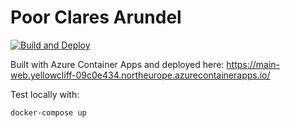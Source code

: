 # Poor Clares Arundel

[![Build and Deploy](https://github.com/johnnyreilly/poor-clares-arundel-aca/actions/workflows/build-and-deploy.yaml/badge.svg)](https://github.com/johnnyreilly/poor-clares-arundel-aca/actions/workflows/build-and-deploy.yaml)

Built with Azure Container Apps and deployed here: https://main-web.yellowcliff-09c0e434.northeurope.azurecontainerapps.io/

Test locally with:

```shell
docker-compose up
```


